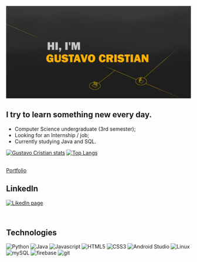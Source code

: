 <img src="banner.png">

<br>

## I try to learn something new every day.
- Computer Science undergraduate (3rd semester);
- Looking for an Internship / job;
- Currently studying Java and SQL.

[![Gustavo Cristian stats](https://github-readme-stats.vercel.app/api?username=dyaghas&show_icons=true&count_private=true&bg_color=90,0B0B0B,141414&text_color=CA8E00&title_color=D8A800&icon_color=778200&border_color=111111&border_radius=9&card_width=360)](https://github.com/anuraghazra/github-readme-stats) [![Top Langs](https://github-readme-stats.vercel.app/api/top-langs/?username=dyaghas&layout=compact&bg_color=90,0B0B0B,141414&text_color=CA8E00&title_color=D8A800&border_color=111111&border_radius=9&card_width=300)](https://github.com/anuraghazra/github-readme-stats)

<br><a href="https://gustavocristian.epizy.com">Portfolio</a>

## LinkedIn
[<img width="26px" alt="LikedIn page" src="https://cdn.jsdelivr.net/gh/devicons/devicon/icons/linkedin/linkedin-original.svg"/>][linkedin]

<br />

## Technologies

<img alt="Python" width="32px" src="https://cdn.jsdelivr.net/gh/devicons/devicon/icons/python/python-original.svg" />  <img alt="Java" width="32px" src="https://cdn.jsdelivr.net/gh/devicons/devicon/icons/java/java-original-wordmark.svg" />  <img alt="Javascript" width="32px" src="https://cdn.jsdelivr.net/gh/devicons/devicon/icons/javascript/javascript-original.svg" />  <img alt="HTML5" width="32px" src="https://cdn.jsdelivr.net/gh/devicons/devicon/icons/html5/html5-original.svg" />  <img alt="CSS3" width="32px" src="https://cdn.jsdelivr.net/gh/devicons/devicon/icons/css3/css3-original.svg" />  <img alt="Android Studio" width="32px" src="https://cdn.jsdelivr.net/gh/devicons/devicon/icons/androidstudio/androidstudio-original.svg" /> <img alt="Linux" width="32px" src="https://cdn.jsdelivr.net/gh/devicons/devicon/icons/linux/linux-plain.svg" /> <img alt="mySQL" width="32px" src="https://cdn.jsdelivr.net/gh/devicons/devicon/icons/mysql/mysql-plain.svg" /> <img alt="firebase" width="32px"
src="https://cdn.jsdelivr.net/gh/devicons/devicon/icons/firebase/firebase-plain-wordmark.svg" /> <img alt="git" width="32px"
src="https://cdn.jsdelivr.net/gh/devicons/devicon/icons/git/git-original.svg" />

<br>
<br>

[linkedin]: https://www.linkedin.com/in/gustavo-cristian/

